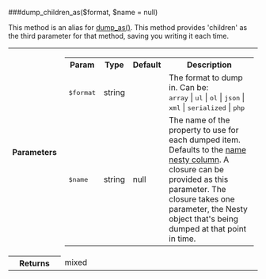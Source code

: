 ###dump_children_as($format, $name = null)

This method is an alias for <a href="#dump-as">dump_as()</a>. This method provides 'children' as the third parameter for that method, saving you writing it each time.
<table>
	<tr>
		<th>Parameters</th>
		<td><table class="parameters">
				<tr>
					<th>Param</th>
					<th>Type</th>
					<th>Default</th>
					<th>Description</th>
				</tr>
				<tr>
					<td><kbd>$format</kbd></td>
					<td>string</td>
					<td></td>
					<td>
						The format to dump in. Can be:
						<br>
						<kbd>array</kbd> | <kbd>ul</kbd> | <kbd>ol</kbd> | <kbd>json</kbd> | <kbd>xml</kbd> | <kbd>serialized</kbd> | <kbd>php</kbd>
					</td>
				</tr>
				<tr>
					<td><kbd>$name</kbd></td>
					<td>string</td>
					<td>null</td>
					<td>
						The name of the property to use for each dumped item. Defaults to the <a href="#configure-nesty-cols">name nesty column</a>. A closure can be provided as this parameter. The closure takes one parameter, the Nesty object that's being dumped at that point in time.
					</td>
				</tr>
			</table></td>
	</tr>
	<tr>
		<th>Returns</th>
		<td>mixed</td>
	</tr>
</table>
